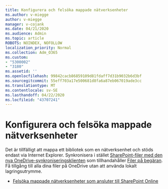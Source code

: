 ```yaml
---
title: Konfigurera och felsöka mappade nätverksenheter
ms.author: v-miegge
author: v-miegge
manager: v-cojank
ms.date: 04/21/2020
ms.audience: Admin
ms.topic: article
ROBOTS: NOINDEX, NOFOLLOW
localization_priority: Normal
ms.collection: Adm_O365
ms.custom:
- "5300002"
- "3180"
ms.assetid: ''
ms.openlocfilehash: 99842cacb86859109d81fdaff7d31b9032b6d3bf
ms.sourcegitcommit: 55eff703a17e500681d8fa6a87eb067019ade3cc
ms.translationtype: MT
ms.contentlocale: sv-SE
ms.lasthandoff: 04/22/2020
ms.locfileid: "43707241"
---
```

# <a name="how-to-configure-and-troubleshoot-mapped-network-drives"></a>Konfigurera och felsöka mappade nätverksenheter

Det är tillfälligt att mappa ett bibliotek som en nätverksenhet och stöds endast via Internet Explorer. Synkronisera i stället [SharePoint-filer med den nya OneDrive-synkroniseringsklienten](https://support.office.com/article/6de9ede8-5b6e-4503-80b2-6190f3354a88) som tillhandahåller [Filer på begäran](https://support.office.com/article/0e6860d3-d9f3-4971-b321-7092438fb38e). Få tillgång till alla dina filer på OneDrive utan att använda lokalt lagringsutrymme.

* [Felsöka mappade nätverksenheter som ansluter till SharePoint Online](https://docs.microsoft.com/sharepoint/support/administration/troubleshoot-mapped-network-drives)